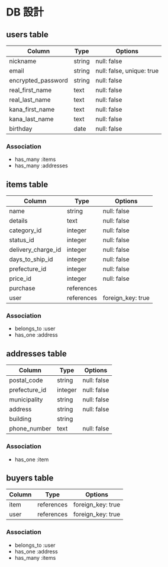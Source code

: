 # DB 設計

## users table

| Column             | Type                | Options                 |
|--------------------|---------------------|-------------------------|
| nickname           | string              | null: false             |
| email              | string              | null: false, unique: true|
| encrypted_password | string              | null: false             |
| real_first_name    | text                | null: false             |
| real_last_name     | text                | null: false             |
| kana_first_name    | text                | null: false             |
| kana_last_name     | text                | null: false             |
| birthday           | date                | null: false             |

### Association

* has_many :items
* has_many :addresses

## items table

| Column              | Type       | Options           |
|---------------------|------------|-------------------|
| name                | string     | null: false       |
| details             | text       | null: false       |
| category_id         | integer    | null: false       |
| status_id           | integer    | null: false       |
| delivery_charge_id  | integer    | null: false       |
| days_to_ship_id     | integer    | null: false       |
| prefecture_id       | integer    | null: false       |
| price_id            | integer    | null: false       |
| purchase            | references |                   |
| user                | references | foreign_key: true |


### Association

- belongs_to :user
- has_one :address

## addresses table

| Column           | Type       | Options           |
|-------------     |------------|-------------------|
| postal_code      | string     | null: false       |
| prefecture_id    | integer    | null: false       |
| municipality     | string     | null: false       |
| address          | string     | null: false       |
| building         | string     |                   |
| phone_number     | text       | null: false       |


### Association

- has_one :item

## buyers table

| Column           | Type       | Options           |
|-------------     |------------|-------------------|
| item             | references | foreign_key: true |
| user             | references | foreign_key: true |

### Association

- belongs_to :user
- has_one :address
- has_many :items